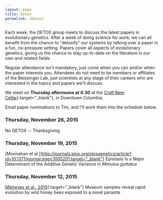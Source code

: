 ```yaml
---
layout: page
title: Detox
permalink: /Detox/
---
```


Each week, the DETOX group meets to discuss the latest papers in evolutionary genetics. After a week of doing science for work, we can all benefit from the chance to "detoxify" our systems by talking over a paper in a fun, no-pressure setting. Papers cover all aspects of evolutionary genetics, giving us the chance to stay up-to-date on the literature in our own and related fields.

Regular attendance isn't mandatory, just come when you can and/or when the paper interests you. Attendees do not need to be members or affiliates of the Beissinger Lab, just scientists at any stage of their careers who are interested in the topics and papers we'll discuss.

We meet on **Thursday afternoons at 4:30** at the [Craft Beer Cellar](http://www.craftbeercellar.com/columbia/){:target="_blank"}, in Downtown Columbia.

Email paper nominations to Tim, and I'll work them into the schedule below.




### Thursday, November 26, 2015
No DETOX -- Thanksgiving

### Thursday, November 19, 2015
[Monnahan et al.](http://journals.plos.org/plosgenetics/article?id=10.1371/journal.pgen.1005201:target="_blank"} Epistasis Is a Major Determinant of the Additive Genetic Variance in *Mimulus guttatus*

### Thursday, November 12, 2015
[Mikheyev et al., 2015](http://www.nature.com/ncomms/2015/150806/ncomms8991/pdf/ncomms8991.pdf){:target="_blank"} Museum samples reveal rapid evolution by wild honey bees exposed to a novel parasite


